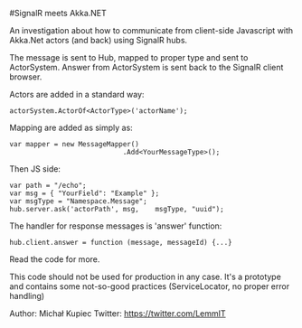 #SignalR meets Akka.NET

An investigation about how to communicate from client-side Javascript with Akka.Net actors (and back) using SignalR hubs.

The message is sent to Hub, mapped to proper type and sent to ActorSystem. Answer from ActorSystem is sent back to the SignalR client browser.

Actors are added in a standard way:
	

    actorSystem.ActorOf<ActorType>('actorName');

Mapping are added as simply as:

    var mapper = new MessageMapper()
							    .Add<YourMessageType>();
					
Then JS side:

    var path = "/echo";
    var msg = { "YourField": "Example" };
    var msgType = "Namespace.Message";
    hub.server.ask('actorPath', msg, 	msgType, "uuid");
	
The handler for response messages is 'answer' function:

    hub.client.answer = function (message, messageId) {...}
	
Read the code for more.

This code should not be used for production in any case. It's a prototype and contains some not-so-good practices (ServiceLocator, no proper error handling)

Author: Michał Kupiec
Twitter: https://twitter.com/LemmIT